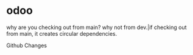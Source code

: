# odoo
why are you checking out from main? why not from dev.|if checking out from main, it creates circular dependencies. 

Github Changes